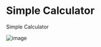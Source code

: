 # Simple Calculator
Simple Calculator

![image](https://github.com/Abbilaash/Calculator/assets/78356376/8e0ef1f1-2bfd-4dc2-990b-ad553ff13f49)
